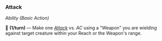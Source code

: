### Attack
*Ability (Basic Action)*  

🔷 **(1/turn)** — Make one *[Attack]* vs. *AC* using a "Weapon" you are wielding against target creature within your Reach or the Weapon's range.

[Attack]: ../Attacks%20&%20Defences/Making%20An%20Attack.md
